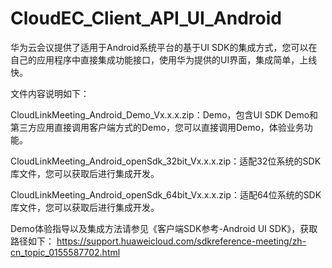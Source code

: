 # CloudEC_Client_API_UI_Android
华为云会议提供了适用于Android系统平台的基于UI SDK的集成方式，您可以在自己的应用程序中直接集成功能接口，使用华为提供的UI界面，集成简单，上线快。

文件内容说明如下：

CloudLinkMeeting_Android_Demo_Vx.x.x.zip：Demo，包含UI SDK Demo和第三方应用直接调用客户端方式的Demo，您可以直接调用Demo，体验业务功能。

CloudLinkMeeting_Android_openSdk_32bit_Vx.x.x.zip：适配32位系统的SDK库文件，您可以获取后进行集成开发。

CloudLinkMeeting_Android_openSdk_64bit_Vx.x.x.zip：适配64位系统的SDK库文件，您可以获取后进行集成开发。

Demo体验指导以及集成方法请参见《客户端SDK参考-Android UI SDK》，获取路径如下：
https://support.huaweicloud.com/sdkreference-meeting/zh-cn_topic_0155587702.html